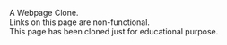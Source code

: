 A Webpage Clone.  
Links on this page are non-functional.  
This page has been cloned just for educational purpose. 
